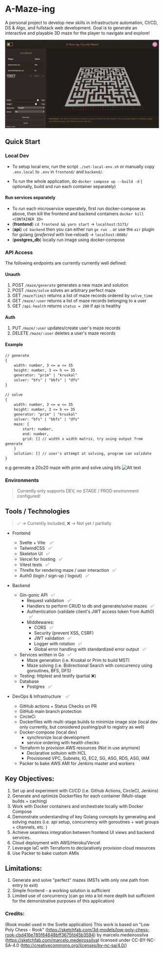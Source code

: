 # A-Maze-ing 

A personal project to develop new skills in infrastructure automation, CI/CD, DS & Algo, and fullstack web development. 
Goal is to generate an interactive and playable 3D maze for the player to navigate and explore!

![alt text](/assets/maze_gui.png)

## Quick Start

### Local Dev

- To setup local env, run the script `./set-local-env.sh` or manually copy `.env.local` to `.env` in `frontend/` and `backend/`.

- To run the whole application, do `docker compose up --build -d` ( optionally, build and run each container separately)

#### Run services separately

- To run each microservice seperately, first run docker-compose as above, then kill the frontend and backend containers `docker kill <CONTAINER ID>`
- (**frontend**) `cd frontend && yarn start` -> `localhost:5173/`
- (**api**) `cd backend` then you can either run `go run .` or use the `air` plugin for golang (_preferred_ with live-reload) -> `localhost:8080/`
- (**postgres_db**) locally run image using docker-compose

### API Access

The following endpoints are currently currently well defined:

#### Unauth

1. POST `/maze/generate` generates a new maze and solution
2. POST `/maze/solve` solves an arbitrary perfect maze
3. GET `/maze?limit` returns a list of maze records ordered by `solve_time`
4. GET `/maze/:user` returns a list of maze records belonging to a user
5. GET `/api-health` returns `status = 200` if api is healthy

#### Auth

1. PUT `/maze/:user` updates/create user's maze records
2. DELETE `/maze/:user` deletes a user's maze records

#### Example

```
// generate
{
    width: number, 3 <= w <= 35
    height: number, 3 <= h <= 35
    generator: "prim" | "kruskal"
    solver: "bfs" | "bbfs" | "dfs"
}

// solve
{
    width: number, 3 <= w <= 35
    height: number, 3 <= h <= 35
    generator: "prim" | "kruskal"
    solver: "bfs" | "bbfs" | "dfs"
    maze: {
        start: number,
        end: number,
        grid: [] // width x width matrix, try using output from generate
    }
    solution: [] // user's attempt at solving, program can validate
}
```

e.g generate a 20x20 maze with prim and solve using bfs
![Alt text](/assets/maze_cli.png)

### Environments

> Currently only supports DEV, no STAGE / PROD environment configured!

## Tools / Technologies

> ✅ -> Currently included, ❌ -> Not yet / partially

- Frontend
  - Svelte + Vite &nbsp;&nbsp; ✅
  - TailwindCSS &nbsp;&nbsp;✅
  - Skeleton UI &nbsp;&nbsp;✅
  - Vercel for hosting &nbsp;&nbsp;✅
  - Vitest tests &nbsp;&nbsp;✅
  - Threlte for rendering maze / user interaction &nbsp;&nbsp;✅
  - Auth0 (login / sign-up / logout) &nbsp;&nbsp;✅
- Backend
  - Gin-gonic API &nbsp;&nbsp;✅
    - Request validation &nbsp;&nbsp;✅
    - Handlers to perform CRUD to db and generate/solve mazes &nbsp;&nbsp;✅
    - Authentication (validate client's JWT access token from Auth0) &nbsp;&nbsp;✅
    - Middlewares:
      - CORS &nbsp;&nbsp;✅
      - Security (prevent XSS, CSRF)
      - JWT validation &nbsp;&nbsp;✅
      - Logger with rotation &nbsp;&nbsp;✅
      - Global error handling with standardized error output &nbsp;&nbsp;✅
  - Services written in Go &nbsp;&nbsp;✅
    - Maze generation (i.e. Kruskal or Prim to build MST)
    - Maze solving (i.e. Bidirectional Search with concurrency using goroutines, BFS, DFS)
  - Testing: httptest and testify (partial ❌)
  - Database
    - Postgres &nbsp;&nbsp;✅
- DevOps & Infrastructure &nbsp;&nbsp; ✅

  - GitHub actions + Status Checks on PR
  - GitHub main branch protection
  - CircleCi
  - Dockerfiles with multi-stage builds to minimize image size (local dev only currently, but considered pushing/pull to registry as well)
  - Docker-compose (local dev)
    - synchronize local development
    - service ordering with health checks
  - Terraform to provision AWS resources (Not in use anymore)
    - Declarative soltuion with HCL
    - Provisioned VPC, Subnets, IG, EC2, SG, ASG, RDS, ASG, IAM
  - Packer to bake AWS AMI for Jenkins master and workers

## Key Objectives:

1. Set up and experiment with CI/CD (i.e. Github Actions, CircleCI, Jenkins)
2. Generate and optimize Dockerfiles for each container (Multi-stage builds + caching)
3. Work with Docker containers and orchestrate locally with Docker Compose
4. Demonstrate understanding of key Golang concepts by generating and solving mazes (i.e. api setup, concurrency with goroutines + wait groups + channels, etc. )
5. Achieve seamless integration between frontend UI views and backend services.
6. Cloud deployment with AWS/Heroku/Vercel
7. Leverage IaC with Terraform to declaratively provision cloud resources
8. Use Packer to bake custom AMIs

## Limitations:

1. Generate and solve "perfect" mazes (MSTs with only one path from entry to exit)
2. Simple frontend - a working solution is sufficient
3. Limited use of concurrency (can go into a lot more depth but sufficient for the demonstrative purposes of this application)

### Credits:

(Rook model used in the Svelte application)
This work is based on "Low Poly Chess - Rook" (https://sketchfab.com/3d-models/low-poly-chess-rook-cbd416e785f64648bff3675fd45b3594) by marcelo.medeirossilva (https://sketchfab.com/marcelo.medeirossilva) licensed under CC-BY-NC-SA-4.0 (http://creativecommons.org/licenses/by-nc-sa/4.0/)
